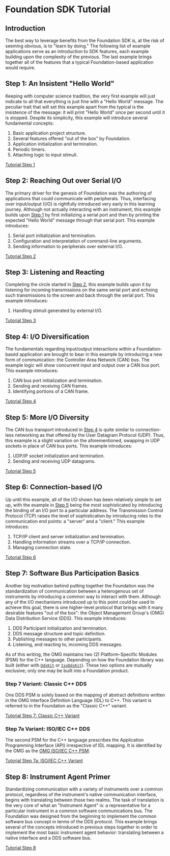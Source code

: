 # Foundation SDK Tutorial

## Introduction

The best way to leverage benefits from the Foundation SDK is, at the risk of
seeming obvious, is to "learn by doing." The following list of example
applications serve as an introduction to SDK features, each example building
upon the complexity of the previous. The last example brings together all of the
features that a typical Foundation-based application would require.

## Step 1: An Insistent "Hello World"

Keeping with computer science tradition, the very first example will just
indicate to all that everything is just fine with a "Hello World" message. The
peculiar trait that will set this example apart from the typical is the
insistence of the message: it will print "Hello World" once per second until it
is stopped. Despite its simplicity, this example will introduce several
fundamental concepts:

1. Basic application project structure.
1. Several features offered "out of the box" by Foundation.
1. Application initialization and termination.
1. Periodic timers.
1. Attaching logic to input stimuli.

[Tutorial Step 1](tutorial_steps/step_1.md)

## Step 2: Reaching Out over Serial I/O

The primary driver for the genesis of Foundation was the authoring of
applications that could communicate with peripherals. Thus, interfacing over
input/output (I/O) is rightfully introduced very early in this learning journey.
Although not actually interacting with an instrument, this example builds upon
[Step 1](#step-1-an-insistent-hello-world) by first initializing a serial port
and then by printing the expected "Hello World" message through that serial
port. This example introduces:

1. Serial port initialization and termination.
1. Configuration and interpretation of command-line arguments.
1. Sending information to peripherals over external I/O.

[Tutorial Step 2](tutorial_steps/step_2.md)

## Step 3: Listening and Reacting

Completing the circle started in [Step 2](#step-2-reaching-out-over-serial-io),
this example builds upon it by listening for incoming transmissions on the same
serial port and echoing such transmissions to the screen and back through the
serial port. This example introduces:

1. Handling stimuli generated by external I/O.

[Tutorial Step 3](tutorial_steps/step_3.md)

## Step 4: I/O Diversification

The fundamentals regarding input/output interactions within a Foundation-based
application are brought to bear in this example by introducing a new form of
communication: the Controller Area Network (CAN) bus. The example logic will
show concurrent input and output over a CAN bus port. This example introduces:

1. CAN bus port initialization and termination.
1. Sending and receiving CAN frames.
1. Identifying portions of a CAN frame.

[Tutorial Step 4](tutorial_steps/step_4.md)

## Step 5: More I/O Diversity

The CAN bus transport introduced in [Step 4](#step-4-io-diversification) is
quite similar to connection-less networking as that offered by the User Datagram
Protocol (UDP). Thus, this example is a slight variation on the aforementioned,
swapping in UDP sockets in place of CAN bus ports. This example introduces:

1. UDP/IP socket initialization and termination.
1. Sending and receiving UDP datagrams.

[Tutorial Step 5](tutorial_steps/step_5.md)

## Step 6: Connection-based I/O

Up until this example, all of the I/O shown has been relatively simple to set
up, with the example in [Step 5](#step-5-more-io-diversity) being the most
sophisticated by introducing the binding of an I/O port to a particular address.
The Transmission Control Protocol (TCP) raises the level of sophistication by
introducing roles to the communication end points: a "server" and a "client."
This example introduces:

1. TCP/IP client and server initialization and termination.
1. Handling information streams over a TCP/IP connection.
1. Managing connection state.

[Tutorial Step 6](tutorial_steps/step_6.md)

## Step 7: Software Bus Participation Basics

Another big motivation behind putting together the Foundation was the
standardization of communication between a heterogenous set of instruments by
introducing a common way to interact with them. Although any of the I/O
mechanisms introduced up to this point could be used to achieve this goal, there
is one higher-level protocol that brings with it many desirable features "out of
the box": the Object Management Group's (OMG) Data Distribution Service (DDS).
This example introduces:

1. DDS Participant initialization and termination.
1. DDS message structure and topic definition.
1. Publishing messages to other participants.
1. Listening, and reacting to, incoming DDS messages.

As of this writing, the OMG maintains two (2) Platform-Specific Modules (PSM)
for the C++ language. Depending on how the Foundation library was built (either
with [`DdsKit`](./building.md#building) or
[`IsoDdsKit`](./building.md#building-with-isoddskit)). These two options are
mutually exclusive; only one may be built into a Foundation product.

### Step 7 Variant: Classic C++ DDS

One DDS PSM is solely based on the mapping of abstract definitions written in
the OMG Interface Definition Language (IDL) to C++. This variant is referred to
in the Foundation as the "Classic C++" variant.

[Tutorial Step 7: Classic C++ Variant](tutorial_steps/step_7.md)

### Step 7a Variant: ISO/IEC C++ DDS

The second PSM for the C++ language prescribes the Application Programming
Interface (API) irrespective of IDL mapping. It is identified by the OMG as the
[OMG ISO/IEC C++ PSM][OmgIsoCxxPsm].

[Tutorial Step 7a: ISO/IEC C++ Variant](tutorial_steps/step_7a.md)

## Step 8: Instrument Agent Primer

Standardizing communication with a variety of instruments over a common
protocol, regardless of the instrument's native communication interface, begins
with translating between those two realms. The task of translation is the very
core of what an "Instrument Agent" is: a representative for a particular
instrument in a common software communications bus. The Foundation was designed
from the beginning to implement the common software bus concept in terms of the
DDS protocol. This example brings several of the concepts introduced in previous
steps together in order to implement the most basic instrument agent behavior:
translating between a native interface and a DDS software bus.

[Tutorial Step 8](tutorial_steps/step_8.md)


[OmgIsoCxxPsm]: https://www.omg.org/spec/DDS-PSM-Cxx/1.0/About-DDS-PSM-Cxx "OMG ISO/IEC C++ PSM"